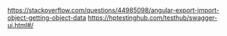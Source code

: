 https://stackoverflow.com/questions/44985098/angular-export-import-object-getting-object-data
https://hptestinghub.com/testhub/swagger-ui.html#/
